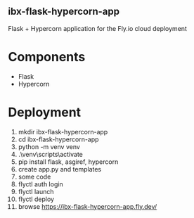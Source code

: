 ## ibx-flask-hypercorn-app

Flask + Hypercorn application for the Fly.io cloud deployment

# Components
- Flask
- Hypercorn

# Deployment
1. mkdir ibx-flask-hypercorn-app
2. cd ibx-flask-hypercorn-app
3. python -m venv venv
4. .\venv\scripts\activate
5. pip install flask, asgiref, hypercorn
6. create app.py and templates
7. some code
8. flyctl auth login
9. flyctl launch
10. flyctl deploy
11. browse https://ibx-flask-hypercorn-app.fly.dev/